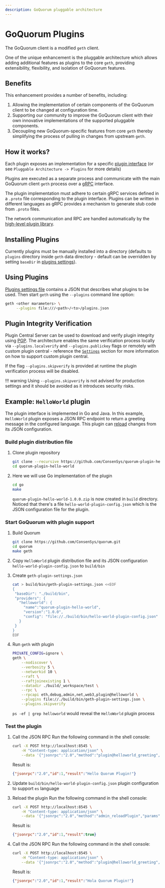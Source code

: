 ```yaml
---
description: GoQuorum pluggable architecture
---
```


# GoQuorum Plugins

The GoQuorum client is a modified `geth` client.

One of the unique enhancement is the pluggable architecture which allows adding additional features
as plugins to the core `geth`, providing extensibility, flexibility, and isolation of GoQuorum features.

## Benefits

This enhancement provides a number of benefits, including:

1. Allowing the implementation of certain components of the GoQuorum client to be changed at configuration time.
1. Supporting our community to improve the GoQuorum client with their own innovative implementations of the supported pluggable components.
1. Decoupling new GoQuorum-specific features from core `geth` thereby simplifying the process of pulling in changes from upstream `geth`.

## How it works?

Each plugin exposes an implementation for a specific [plugin interface](https://github.com/ConsenSys/quorum-plugin-definitions) (or see `Pluggable Architecture -> Plugins` for more details)

Plugins are executed as a separate process and communicate with the main GoQuorum client `geth` process
over a [gRPC](https://grpc.io/) interface.

The plugin implementation must adhere to certain gRPC services defined in a `.proto` file corresponding to the plugin interface.
Plugins can be written in different languages as gRPC provides a mechanism to generate stub code from `.proto` files.

The network communication and RPC are handled automatically by the [high-level plugin library](https://github.com/hashicorp/go-plugin).

## Installing Plugins

Currently plugins must be manually installed into a directory (defaults to `plugins` directory inside `geth` data directory - default can be overridden by setting `baseDir` in [plugins settings](../../HowTo/Configure/Plugins.md)).

## Using Plugins

[Plugins settings file](../../HowTo/Configure/Plugins.md) contains a JSON that describes what plugins to be used.
Then start `geth` using the `--plugins` command line option:

```bash
geth <other marameters> \
     --plugins file:///<path>/<to>/plugins.json
```

## Plugin Integrity Verification

Plugin Central Server can be used to download and verify plugin integrity using [PGP](https://en.wikipedia.org/wiki/Pretty_Good_Privacy).
The architecture enables the same verification process locally via `--plugins.localverify` and `--plugins.publickey` flags or
remotely with custom plugin central - reference the [`Settings`](../../HowTo/Configure/Plugins.md) section for more information on how to support custom plugin central.

If the flag `--plugins.skipverify` is provided at runtime the plugin verification process will be disabled.

!!! warning
    Using `--plugins.skipverify` is not advised for production settings and it should be avoided as it introduces security risks.

## Example: `HelloWorld` plugin

The plugin interface is implemented in Go and Java. In this example, `HelloWorld` plugin exposes a JSON RPC endpoint
to return a greeting message in the configured language.
This plugin can [reload](../../Concepts/Plugins/PluginsArchitecture.md#plugin-reloading) changes from its JSON configuration.

### Build plugin distribution file

1. Clone plugin repository

    ```bash
    git clone --recursive https://github.com/ConsenSys/quorum-plugin-hello-world.git
    cd quorum-plugin-hello-world
    ```

1. Here we will use Go implementation of the plugin

    ```bash
    cd go
    make
    ```

   `quorum-plugin-hello-world-1.0.0.zip` is now created in `build` directory.
   Noticed that there's a file `hello-world-plugin-config.json` which is the JSON configuration file for the plugin.

### Start GoQuorum with plugin support

1. Build Quorum

    ```bash
    git clone https://github.com/ConsenSys/quorum.git
    cd quorum
    make geth
    ```

1. Copy `HelloWorld` plugin distribution file and its JSON configuration `hello-world-plugin-config.json` to `build/bin`

1. Create `geth-plugin-settings.json`

    ```bash
    cat > build/bin/geth-plugin-settings.json <<EOF
    {
     "baseDir": "./build/bin",
     "providers": {
       "helloworld": {
         "name":"quorum-plugin-hello-world",
         "version":"1.0.0",
         "config": "file://./build/bin/hello-world-plugin-config.json"
       }
     }
    }
    EOF
    ```

1. Run `geth` with plugin

    ```bash
    PRIVATE_CONFIG=ignore \
    geth \
        --nodiscover \
        --verbosity 5 \
        --networkid 10 \
        --raft \
        --raftjoinexisting 1 \
        --datadir ./build/_workspace/test \
        --rpc \
        --rpcapi eth,debug,admin,net,web3,plugin@helloworld \
        --plugins file://./build/bin/geth-plugin-settings.json \
        --plugins.skipverify
    ```

    `ps -ef | grep helloworld` would reveal the `HelloWorld` plugin process

### Test the plugin

1. Call the JSON RPC
    Run the following command in the shell console:

    ```bash
    curl -X POST http://localhost:8545 \
        -H "Content-type: application/json" \
        --data '{"jsonrpc":"2.0","method":"plugin@helloworld_greeting","params":["Quorum Plugin"],"id":1}'
    ```

    Result is:

    ```json
    {"jsonrpc":"2.0","id":1,"result":"Hello Quorum Plugin!"}
    ```

1. Update `build/bin/hello-world-plugin-config.json` plugin configuration to support `es` language

1. Reload the plugin
    Run the following command in the shell console:

    ```bash
    curl -X POST http://localhost:8545 \
        -H "Content-type: application/json" \
        --data '{"jsonrpc":"2.0","method":"admin_reloadPlugin","params":["helloworld"],"id":1}'
    ```

    Result is:

    ```json
    {"jsonrpc":"2.0","id":1,"result":true}
    ```

1. Call the JSON RPC
    Run the following command in the shell console:

    ```bash
    curl -X POST http://localhost:8545 \
        -H "Content-type: application/json" \
        --data '{"jsonrpc":"2.0","method":"plugin@helloworld_greeting","params":["Quorum Plugin"],"id":1}'
    ```

    Result is:

    ```json
    {"jsonrpc":"2.0","id":1,"result":"Hola Quorum Plugin!"}
    ```
